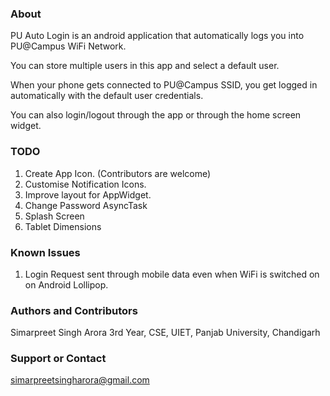### About
PU Auto Login is an android application that automatically logs you into PU@Campus WiFi Network.

You can store multiple users in this app and select a default user.

When your phone gets connected to PU@Campus SSID, you get logged in automatically with the default user credentials.

You can also login/logout through the app or through the home screen widget.

### TODO
1. Create App Icon. (Contributors are welcome)
2. Customise Notification Icons.
3. Improve layout for AppWidget.
4. Change Password AsyncTask
5. Splash Screen
6. Tablet Dimensions

### Known Issues
1. Login Request sent through mobile data even when WiFi is switched on on Android Lollipop.


### Authors and Contributors
Simarpreet Singh Arora
3rd Year, CSE, UIET, Panjab University, Chandigarh

### Support or Contact
simarpreetsingharora@gmail.com
